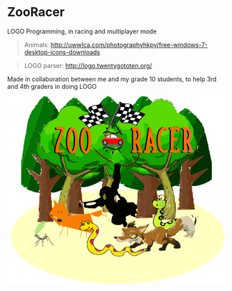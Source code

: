 # ZooRacer
LOGO Programming, in racing and multiplayer mode

> Animals: http://uwwlca.com/photographyhkpy/free-windows-7-desktop-icons-downloads

> LOGO parser: http://logo.twentygototen.org/

Made in collaboration between me and my grade 10 students, to help 3rd and 4th graders in doing LOGO

![cover](https://raw.githubusercontent.com/amharfm/zooracer/master/img/logo.png)
